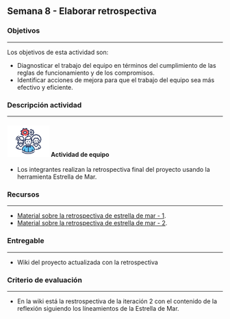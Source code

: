 ## Semana 8 - Elaborar retrospectiva

### Objetivos

---

Los objetivos de esta actividad son:

- Diagnosticar el trabajo del equipo en términos del cumplimiento de las reglas de funcionamiento y de los compromisos.
- Identificar acciones de mejora para que el trabajo del equipo sea más efectivo y eficiente.

### Descripción actividad

---

#### ![](./../../assets/images/grupo.png) Actividad de equipo

- Los integrantes realizan la retrospectiva final del proyecto usando la herramienta Estrella de Mar.

### Recursos

---

- [Material sobre la retrospectiva de estrella de mar - 1](https://www.hacerhacerhaciendo.com/redefinir-tus-objetivos-la-retrospectiva-starfish/).
- [Material sobre la retrospectiva de estrella de mar - 2](https://proyectosagiles.org/2009/06/14/retrospectiva-estrella-mar-starfish-retrospective-scrum/).

### Entregable

---

- Wiki del proyecto actualizada con la retrospectiva

### Criterio de evaluación

---

- En la wiki está la restrospectiva de la iteración 2 con el contenido de la reflexión siguiendo los líneamientos de la Estrella de Mar.
